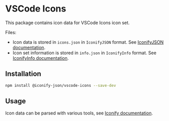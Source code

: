 # VSCode Icons

This package contains icon data for VSCode Icons icon set.

Files:

-   Icon data is stored in `icons.json` in `IconifyJSON` format. See [IconifyJSON documentation](https://docs.iconify.design/types/iconify-json.html).
-   Icon set information is stored in `info.json` in `IconifyInfo` format. See [IconifyInfo documentation](https://docs.iconify.design/types/iconify-info.html).

## Installation

```bash
npm install @iconify-json/vscode-icons --save-dev
```

## Usage

Icon data can be parsed with various tools, see [Iconify documentation](https://docs.iconify.design/icons/json.html).
